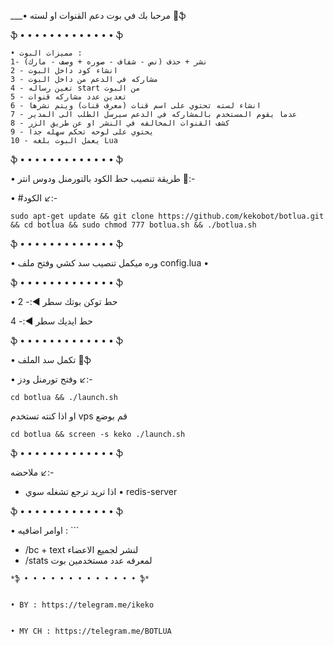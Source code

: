 ___• مرحبا بك في بوت دعم القنوات او لسته  🔱ֆ

ֆ • • • • • • • • • • • • • ֆ
```
• مميزات البوت : 
1- نشر + حذف (نص - شفاف - صوره + وصف - مارك) 
2 - انشاء كود داخل البوت 
3 - مشاركه في الدعم من داخل البوت 
4 - تعين رساله start من البوت 
5 - تعدين عدد مشاركه قنوات 
6 - انشاء لسته تحتوي على اسم قنات (معرف قنات) ويتم نشرها
7 - عدما يقوم المستخدم بالمشاركه في الدعم سيرسل الطلب الى المدير 
8 - كشف القنوات المخالفه في النشر او عن طريق الزر 
9 - يحتوي على لوحه تحكم سهله جدا 
10 - يعمل البوت بلغه Lua 
```
ֆ • • • • • • • • • • • • • ֆ


• طريقة تنصيب حط الكود بالتورمنل ودوس انتر 🔰:-


• #الكود ↙️:- 

```
sudo apt-get update && git clone https://github.com/kekobot/botlua.git && cd botlua && sudo chmod 777 botlua.sh && ./botlua.sh
```


ֆ • • • • • • • • • • • • • ֆ


• وره ميكمل تنصيب سد كشي وفتح ملف config.lua •


ֆ • • • • • • • • • • • • • ֆ



• حط توكن بوتك سطر ◀️:- 2


حط ايديك سطر ◀️:- 4


ֆ • • • • • • • • • • • • • ֆ


• تكمل سد الملف 📌ֆ


• وفتح تورمنل ودز  ↙️:- 

```
cd botlua && ./launch.sh 
```
او  اذا كنته تستخدم vps قم بوضع 
```
cd botlua && screen -s keko ./launch.sh 
```
ֆ • • • • • • • • • • • • • ֆ


ملاحضه ↙️:-


- اذا تريد ترجع تشغله سوي
• redis-server


ֆ • • • • • • • • • • • • • ֆ


• اوامر اضافيه : ```
- /bc + text  لنشر لجميع الاعضاء
- /stats لمعرفه عدد مستخدمين بوت 
```
*ֆ • • • • • • • • • • • • • ֆ*


• BY : https://telegram.me/ikeko                                  


• MY CH : https://telegram.me/BOTLUA
